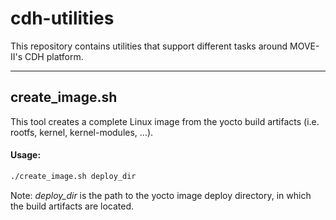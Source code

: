 # cdh-utilities
This repository contains utilities that support different tasks around MOVE-II's CDH platform.

---

## create\_image.sh
This tool creates a complete Linux image from the yocto build artifacts (i.e. rootfs, kernel, kernel-modules, ...).

#### Usage:
```bash
./create_image.sh deploy_dir
```
Note: _deploy\_dir_ is the path to the yocto image deploy directory, in which the build artifacts are located.

